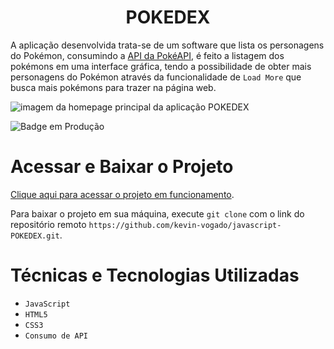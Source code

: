 <h1 align="center"> POKEDEX </h1>

A aplicação desenvolvida trata-se de um software que lista os personagens do Pokémon, consumindo a [API da PokéAPI](https://pokeapi.co/), é feito a listagem dos pokémons em uma interface gráfica, tendo a possibilidade de obter mais personagens do Pokémon através da funcionalidade de `Load More` que busca mais pokémons para trazer na página web.

![imagem da homepage principal da aplicação POKEDEX](https://github.com/kevin-vogado/POKEDEX/assets/90290277/3c7fe529-336c-4f5e-bd70-a9a380ca0075)

![Badge em Produção](http://img.shields.io/static/v1?label=STATUS&message=ONLINE&color=GREEN&style=for-the-badge)

# Acessar e Baixar o Projeto

[Clique aqui para acessar o projeto em funcionamento](https://kevin-vogado.github.io/javascript-POKEDEX/).

Para baixar o projeto em sua máquina, execute `git clone` com o link do repositório remoto `https://github.com/kevin-vogado/javascript-POKEDEX.git`.

# Técnicas e Tecnologias Utilizadas

- `JavaScript`
- `HTML5`
- `CSS3`
- `Consumo de API`
